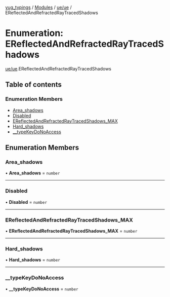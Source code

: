 [yug_typings](../README.md) / [Modules](../modules.md) / [ue/ue](../modules/ue_ue.md) / EReflectedAndRefractedRayTracedShadows

# Enumeration: EReflectedAndRefractedRayTracedShadows

[ue/ue](../modules/ue_ue.md).EReflectedAndRefractedRayTracedShadows

## Table of contents

### Enumeration Members

- [Area\_shadows](ue_ue.EReflectedAndRefractedRayTracedShadows.md#area_shadows)
- [Disabled](ue_ue.EReflectedAndRefractedRayTracedShadows.md#disabled)
- [EReflectedAndRefractedRayTracedShadows\_MAX](ue_ue.EReflectedAndRefractedRayTracedShadows.md#ereflectedandrefractedraytracedshadows_max)
- [Hard\_shadows](ue_ue.EReflectedAndRefractedRayTracedShadows.md#hard_shadows)
- [\_\_typeKeyDoNoAccess](ue_ue.EReflectedAndRefractedRayTracedShadows.md#__typekeydonoaccess)

## Enumeration Members

### Area\_shadows

• **Area\_shadows** = `number`

___

### Disabled

• **Disabled** = `number`

___

### EReflectedAndRefractedRayTracedShadows\_MAX

• **EReflectedAndRefractedRayTracedShadows\_MAX** = `number`

___

### Hard\_shadows

• **Hard\_shadows** = `number`

___

### \_\_typeKeyDoNoAccess

• **\_\_typeKeyDoNoAccess** = `number`
